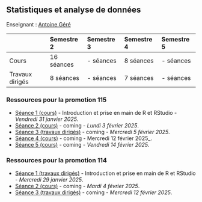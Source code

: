 ## Statistiques et analyse de données 

Enseignant : [Antoine Géré](mailto:a.gere@istom.fr)

|       | Semestre 2 | Semestre 3 | Semestre 4 | Semestre 5 |
|:------|:-----------|:-----------|:-----------|:-----------|
| Cours | 16 séances | - séances  | 8 séances  | - séances  |
| Travaux dirigés    | 8 séances  | - séances  | 7 séances  | - séances  |

### Ressources pour la promotion 115

- [Séance 1 (cours)](./sTa7/lecture-s/intro_R.md) - Introduction et prise en main de R et RStudio - _Vendredi 31 janvier 2025_.
- [Séance 2 (cours)](./sTa7/lecture-s/stat_1.md) - coming - _Lundi 3 février 2025_.
- [Séance 3 (travaux dirigés)](./sTa7/lecture-s/stat_1.md) - coming - _Mercredi 5 février 2025_.
- [Séance 4 (cours)](./sTa7/lecture-s/stat_1.md) - coming - Mercredi 12 février 2025_.
- [Séance 5 (cours)](./sTa7/lecture-s/stat_1.md) - coming - _Vendredi 14 février 2025_.

### Ressources pour la promotion 114

- [Séance 1 (travaux dirigés)](./sTa7/lecture-s/intro_R.md) - Introduction et prise en main de R et RStudio - _Mercredi 29 janvier 2025_.
- [Séance 2 (cours)](./sTa7/lecture-s/stat_2.md) - coming - _Mardi 4 février 2025_.
- [Séance 3 (travaux dirigés)](./sTa7/lecture-s/stat_2.md) - coming - _Mercredi 12 février 2025_.



